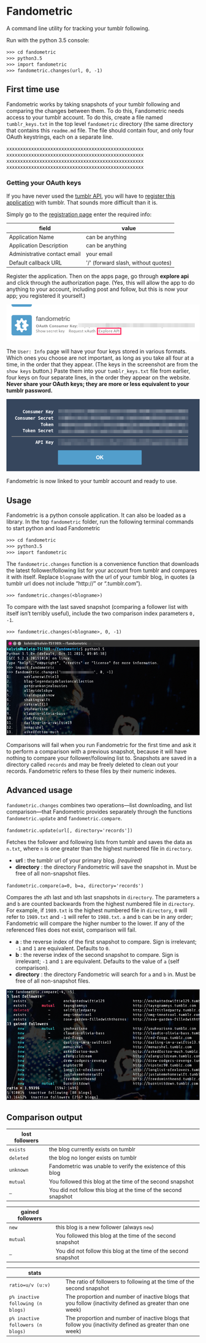 # Fandometric

A command line utility for tracking your tumblr following.

Run with the python 3.5 console:

```
>>> cd fandometric
>>> python3.5
>>> import fandometric
>>> fandometric.changes(url, 0, -1)
```

## First time use

Fandometric works by taking snapshots of your tumblr following and comparing the changes between them. To do this, Fandometric needs access to your tumblr account. To do this, create a file named `tumblr_keys.txt` in the top level `fandometric` directory (the same directory that contains this `readme.md` file. The file should contain four, and only four OAuth keystrings, each on a separate line.

```
xxxxxxxxxxxxxxxxxxxxxxxxxxxxxxxxxxxxxxxxxxxxxxxxxx
xxxxxxxxxxxxxxxxxxxxxxxxxxxxxxxxxxxxxxxxxxxxxxxxxx
xxxxxxxxxxxxxxxxxxxxxxxxxxxxxxxxxxxxxxxxxxxxxxxxxx
xxxxxxxxxxxxxxxxxxxxxxxxxxxxxxxxxxxxxxxxxxxxxxxxxx
```

### Getting your OAuth keys
If you have never used the [tumblr API](https://www.tumblr.com/docs/en/api/v2#auth), you will have to [register this application](https://www.tumblr.com/oauth/apps) with tumblr. That sounds more difficult than it is.

Simply go to the [registration page](https://www.tumblr.com/oauth/apps) enter the required info:

| field | value |
| --- | --- |
| Application Name | can be anything |
| Application Description | can be anything |
| Administrative contact email | your email |
| Default callback URL | '/' (forward slash, without quotes) |

Register the application. Then on the apps page, go through **explore api** and click through the authorization page. (Yes, this will allow the app to do anything to your account, including post and follow, but this is now your app; you registered it yourself.)

![Screenshot](screenshots/tutorial_1.png "Getting your OAuth keys")

The `User: Info` page will have your four keys stored in various formats. Which ones you choose are not important, as long as you take all four at a time, in the order that they appear. (The keys in the screenshot are from the `show keys` button.) Paste them into your `tumblr_keys.txt` file from earlier, four keys on four separate lines, in the order they appear on the website. **Never share your OAuth keys; they are more or less equivalent to your tumblr password.**

![Screenshot](screenshots/tutorial_2.png "Tumblr API keys display")

Fandometric is now linked to your tumblr account and ready to use.

## Usage
Fandometric is a python console application. It can also be loaded as a library. In the top `fandometric` folder, run the following terminal commands to start python and load Fandometric
```
>>> cd fandometric
>>> python3.5
>>> import fandometric
```
The `fandometric.changes` function is a convenience function that downloads the latest follower/following list for your account from tumblr and compares it with itself. Replace `blogname` with the url of your tumblr blog, in quotes (a tumblr url does not include “http://” or “.tumblr.com”).
```
>>> fandometric.changes(<blogname>)
```
To compare with the last saved snapshot (comparing a follower list with itself isn’t terribly useful), include the two comparison index parameters `0, -1`.
```
>>> fandometric.changes(<blogname>, 0, -1)
```

![Screenshot](screenshots/screenshot_3.png "Fandometric usage")

Comparisons will fail when you run Fandometric for the first time and ask it to perform a comparison with a previous snapshot, because it will have nothing to compare your follower/following list to. Snapshots are saved in a directory called `records` and may be freely deleted to clean out your records. Fandometric refers to these files by their numeric indexes.

## Advanced usage
`fandometric.changes` combines two operations—list downloading, and list comparison—that Fandometric provides separately through the functions `fandometric.update` and `fandometric.compare`.

`fandometric.update(url[, directory='records'])`

Fetches the follower and following lists from tumblr and saves the data as `n.txt`, where `n` is one greater than the highest numbered file in `directory`.

* **url** : the tumblr url of your primary blog. *(required)*
* **directory** : the directory Fandometric will save the snapshot in. Must be free of all non-snapshot files.

`fandometric.compare(a=0, b=a, directory='records')`

Compares the `a`th last and `b`th last snapshots in `directory`. The parameters `a` and `b` are counted backwards from the highest numbered file in `directory`. For example, if `1989.txt` is the highest numbered file in `directory`, `0` will refer to `1989.txt` and `-1` will refer to `1988.txt`. `a` and `b` can be in any order; Fandometric will compare the higher number to the lower. If any of the referenced files does not exist, comparison will fail.

* **a** : the reverse index of the first snapshot to compare. Sign is irrelevant; `-1` and `1` are equivalent. Defaults to `0`.
* **b** : the reverse index of the second snapshot to compare. Sign is irrelevant; `-1` and `1` are equivalent. Defaults to the value of `a` (self comparison).
* **directory** : the directory Fandometric will search for `a` and `b` in. Must be free of all non-snapshot files.

![Screenshot](screenshots/screenshot_4.png "Comparison output")

## Comparison output
| lost followers | |
| --- | --- |
| `exists` | the blog currently exists on tumblr |
| `deleted` | the blog no longer exists on tumblr |
| `unknown` | Fandometric was unable to verify the existence of this blog |
| `mutual` | You followed this blog at the time of the second snapshot |
| `—` | You did not follow this blog at the time of the second snapshot |

| gained followers | |
| --- | --- |
| `new` | this blog is a new follower (always `new`)
| `mutual` | You followed this blog at the time of the second snapshot |
| `—` | You did not follow this blog at the time of the second snapshot |

| stats ||
| --- | --- |
| `ratio=u/v (u:v)` | The ratio of followers to following at the time of the second snapshot |
| `p% inactive following (n blogs)` | The proportion and number of inactive blogs that you follow (inactivity defined as greater than one week) |
| `p% inactive followers (n blogs)` | The proportion and number of inactive blogs that follow you (inactivity defined as greater than one week)

